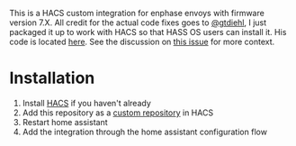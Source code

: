 This is a HACS custom integration for enphase envoys with firmware version 7.X. All credit for the actual code fixes goes to [@gtdiehl](https://github.com/gtdiehl), I just packaged it up to work with HACS so that HASS OS users can install it. His code is located [here](https://github.com/gtdiehl/core/tree/envoy_new_fw/homeassistant/components/enphase_envoy). See the discussion on [this issue](https://github.com/jesserizzo/envoy_reader/issues/78) for more context.

# Installation

1. Install [HACS](https://hacs.xyz/) if you haven't already
2. Add this repository as a [custom repository](https://hacs.xyz/docs/faq/custom_repositories) in HACS
4. Restart home assistant
5. Add the integration through the home assistant configuration flow

